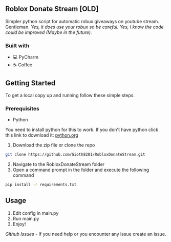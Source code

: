 <!-- ABOUT THE PROJECT -->
## Roblox Donate Stream [OLD]
Simpler python script for automatic robux giveaways on youtube stream. Gentleman.
_Yes, it does use your robux so be careful._
_Yes, I know the code could be improved (Maybe in the future)._

### Built with
* 💻 PyCharm
* ☕ Coffee

<!-- GETTING STARTED -->
## Getting Started

To get a local copy up and running follow these simple steps.

### Prerequisites

* Python

You need to install python for this to work. If you don't have python click this link to download it: [python.org](https://www.python.org)

1. Download the zip file or clone the repo 
```sh
git clone https://github.com/Gioth8281/RobloxDonateStream.git
```
2. Navigate to the RobloxDonateStream folder
3. Open a command prompt in the folder and execute the following command
```sh
pip install -r requirements.txt
```

<!-- USAGE EXAMPLES -->
## Usage

1. Edit config in main.py
2. Run main.py
3. Enjoy!

_Github Issues_ - If you need help or you encounter any issue create an issue.
